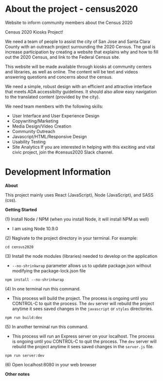 # About the project - census2020

Website to inform community members about the Census 2020

Census 2020 Kiosks Project!

We need a team of people to assist the city of San Jose and Santa Clara County with an outreach project surrounding the 2020 Census. The goal is increase participation by creating a website that explains why and how to fill out the 2020 Census, and link to the Federal Census site.

This website will be made available through kiosks at community centers and libraries, as well as online. The content will be text and videos answering questions and concerns about the census.

We need a simple, robust design with an efficient and attractive interface that meets ADA accessibilty guidelines. It should also allow easy navigation to the translated content (provided by the city).

We need team members with the following skills:
- User Interface and User Experience Design
- Copywriting/Marketing
- Media Design/Video Creation
- Community Outreach
- Javascript/HTML/Responsive Design
- Usability Testing
- Site Analytics
If you are interested in helping with this exciting and vital civic project, join the #census2020 Slack channel.

# Development Information

**About**

This project mainly uses React (JavaScript), Node (JavaScript), and SASS (css).

**Getting Started**

(1) Install Node / NPM (when you install Node, it will install NPM as well)

- I am using Node 10.9.0

(2) Nagivate to the project directory in your terminal. For example:

```
cd census2020
```

(3) Install the node modules (libraries) needed to develop on the application

- `--no-shrinkwrap` parameter allows us to update package.json without 
modifying the package-lock.json file
```
npm install --no-shrinkwrap
```

(4) In one terminal run this command. 

- This process will build the project. 
The process is ongoing until you CONTROL-C to quit the process.
The `dev` server will rebuild the project anytime it sees saved 
changes in the `javascript` or `styles` directories.
```
npm run build:dev
```

(5) In another terminal run this command. 

- This process will run an Express server on your localhost. 
The process is ongoing until you CONTROL-C to quit the process.
The `dev` server will rebuild the project anytime it sees saved 
changes in the `server.js` file.

```
npm run server:dev
```

(6) Open localhost:8080 in your web browser

**Other notes**


